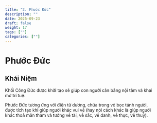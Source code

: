 ```yaml
---
title: "2. Phước Đức"
description: ""
date: 2025-09-23
draft: false
weight: 17
tags: [""]
categories: [""]
---
```


# Phước Đức

<!-- **Mã khái niệm:** NT0502  
**Nhóm:** V. Phương pháp -->

## Khái Niệm

Khối Công Đức được khởi tạo sẽ giúp con người cân bằng nội tâm và khai mở trí tuệ.

Phước Đức tương ứng với điện từ dương, chứa trong vỏ bọc tánh người, được tích tạo khi giúp người khác vui vẻ (hay nói cách khác là giúp người khác thoả mãn tham và tưởng về tài, về sắc, về danh, về thực, về thuỳ).


